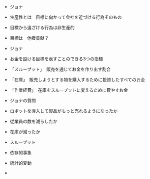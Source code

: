 - ジョナ
- 生産性とは　目標に向かって会社を近づける行為そのもの
- 目標から遠ざける行為は非生産的
  
- 目標は　他者貢献？

- ジョナ
- お金を設ける目標を表すことのできる3つの指標
- 「スループット」　販売を通じてお金を作り出す割合
- 「在庫」　販売しようとする物を購入するために投資したすべてのお金
- 「作業経費」　在庫をスループットに変えるために費やすお金

- ジョナの質問
- ロボットを導入して製品がもっと売れるようになったか
- 従業員の数を減らしたか
- 在庫が減ったか

- スループット
- 依存的事象
- 統計的変動

- 
